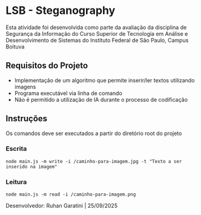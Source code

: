 # LSB - Steganography

Esta atividade foi desenvolvida como parte da avaliação da disciplina de Segurança da Informação do
Curso Superior de Tecnologia em Análise e Desenvolvimento de Sistemas do Instituto Federal de São
Paulo, Campus Boituva

## Requisitos do Projeto

- Implementação de um algoritmo que permite inserir/ler textos utilizando imagens
- Programa executável via linha de comando
- Não é permitido a utilização de IA durante o processo de codificação

## Instruções
Os comandos deve ser executados a partir do diretório root do projeto

### Escrita
```node main.js -m write -i /caminho-para-imagem.jpg -t "Texto a ser inserido na imagem"```

### Leitura
```node main.js -m read -i /caminho-para-imagem.png```



Desenvolvedor: Ruhan Garatini | 25/09/2025
